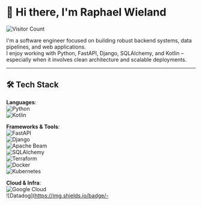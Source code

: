 # 👋 Hi there, I'm Raphael Wieland

![Visitor Count](https://komarev.com/ghpvc/?username=wielandtech&style=flat-square&color=35A89C)

I'm a software engineer focused on building robust backend systems, data pipelines, and web applications.  
I enjoy working with Python, FastAPI, Django, SQLAlchemy, and Kotlin – especially when it involves clean architecture and scalable deployments.

---

## 🛠️ Tech Stack

**Languages**:  
![Python](https://img.shields.io/badge/-Python-05122A?style=flat&logo=python)  
![Kotlin](https://img.shields.io/badge/-Kotlin-05122A?style=flat&logo=kotlin)  

**Frameworks & Tools**:  
![FastAPI](https://img.shields.io/badge/-FastAPI-05122A?style=flat&logo=fastapi)  
![Django](https://img.shields.io/badge/-Django-05122A?style=flat&logo=django)  
![Apache Beam](https://img.shields.io/badge/-Apache%20Beam-05122A?style=flat&logo=apachespark)  
![SQLAlchemy](https://img.shields.io/badge/-SQLAlchemy-05122A?style=flat&logo=sqlite)  
![Terraform](https://img.shields.io/badge/-Terraform-05122A?style=flat&logo=terraform)  
![Docker](https://img.shields.io/badge/-Docker-05122A?style=flat&logo=docker)  
![Kubernetes](https://img.shields.io/badge/-Kubernetes-05122A?style=flat&logo=kubernetes)

**Cloud & Infra**:  
![Google Cloud](https://img.shields.io/badge/-Google%20Cloud-05122A?style=flat&logo=googlecloud)  
![Datadog](https://img.shields.io/badge/-
